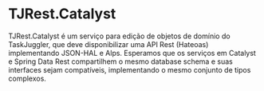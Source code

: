 # TJRest.Catalyst

TJRest.Catalyst é um serviço para edição de objetos de domínio do TaskJuggler, que deve disponibilizar uma API Rest (Hateoas) implementando JSON-HAL e Alps. Esperamos que os serviços em Catalyst e Spring Data Rest compartilhem o mesmo database schema e suas interfaces sejam compatíveis, implementando o mesmo conjunto de tipos complexos. 

